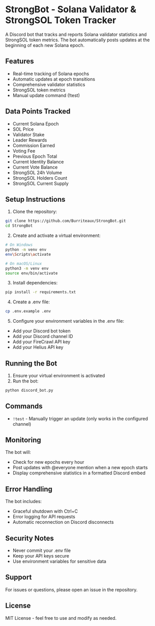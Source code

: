 # StrongBot - Solana Validator & StrongSOL Token Tracker

A Discord bot that tracks and reports Solana validator statistics and StrongSOL token metrics. The bot automatically posts updates at the beginning of each new Solana epoch.

## Features

- Real-time tracking of Solana epochs
- Automatic updates at epoch transitions
- Comprehensive validator statistics
- StrongSOL token metrics
- Manual update command (!test)

## Data Points Tracked

- Current Solana Epoch
- SOL Price
- Validator Stake
- Leader Rewards
- Commission Earned
- Voting Fee
- Previous Epoch Total
- Current Identity Balance
- Current Vote Balance
- StrongSOL 24h Volume
- StrongSOL Holders Count
- StrongSOL Current Supply

## Setup Instructions

1. Clone the repository:
```bash
git clone https://github.com/Burriteaux/StrongBot.git
cd StrongBot
```

2. Create and activate a virtual environment:
```bash
# On Windows
python -m venv env
env\Scripts\activate

# On macOS/Linux
python3 -m venv env
source env/bin/activate
```

3. Install dependencies:
```bash
pip install -r requirements.txt
```

4. Create a .env file:
```bash
cp .env.example .env
```

5. Configure your environment variables in the .env file:
- Add your Discord bot token
- Add your Discord channel ID
- Add your FireCrawl API key
- Add your Helius API key

## Running the Bot

1. Ensure your virtual environment is activated
2. Run the bot:
```bash
python discord_bot.py
```

## Commands

- `!test` - Manually trigger an update (only works in the configured channel)

## Monitoring

The bot will:
- Check for new epochs every hour
- Post updates with @everyone mention when a new epoch starts
- Display comprehensive statistics in a formatted Discord embed

## Error Handling

The bot includes:
- Graceful shutdown with Ctrl+C
- Error logging for API requests
- Automatic reconnection on Discord disconnects

## Security Notes

- Never commit your .env file
- Keep your API keys secure
- Use environment variables for sensitive data

## Support

For issues or questions, please open an issue in the repository.

## License

MIT License - feel free to use and modify as needed.